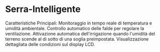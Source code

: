 # Serra-Intelligente
Caratteristiche Principali: Monitoraggio in tempo reale di temperatura e umidità ambientale. Controllo automatico delle falde per regolare la ventilazione. Attivazione automatica dell'irrigazione quando l'umidità del terreno scende al di sotto di una soglia preimpostata. Visualizzazione dettagliata delle condizioni sul display LCD.
